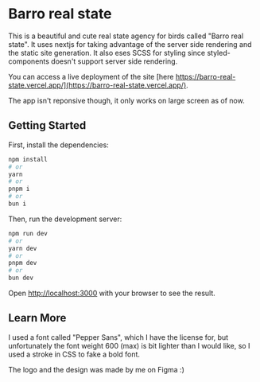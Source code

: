 # Barro real state

This is a beautiful and cute real state agency for birds called "Barro real state". It uses nextjs for taking advantage of the server side rendering and the static site generation. It also eses SCSS for styling since styled-components doesn't support server side rendering.

You can access a live deployment of the site [here https://barro-real-state.vercel.app/](https://barro-real-state.vercel.app/).

The app isn't reponsive though, it only works on large screen as of now.

## Getting Started

First, install the dependencies:

```bash
npm install
# or
yarn
# or
pnpm i
# or
bun i
```

Then, run the development server:

```bash
npm run dev
# or
yarn dev
# or
pnpm dev
# or
bun dev
```

Open [http://localhost:3000](http://localhost:3000) with your browser to see the result.

## Learn More

I used a font called "Pepper Sans", which I have the license for, but unfortunately the font weight 600 (max) is bit lighter than I would like, so I used a stroke in CSS to fake a bold font.

The logo and the design was made by me on Figma :)

